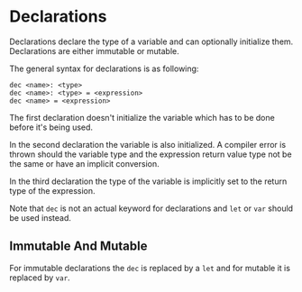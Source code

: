 # Declarations
Declarations declare the type of a variable and can optionally initialize them. Declarations are either immutable or mutable.

The general syntax for declarations is as following:
```
dec <name>: <type>
dec <name>: <type> = <expression>
dec <name> = <expression>
```
The first declaration doesn't initialize the variable which has to be done before it's being used.

In the second declaration the variable is also initialized. A compiler error is thrown should the variable type and the expression return value type not be the same or have an implicit conversion.

In the third declaration the type of the variable is implicitly set to the return type of the expression.

Note that ``dec`` is not an actual keyword for declarations and ``let`` or ``var`` should be used instead.

## Immutable And Mutable

For immutable declarations the ``dec`` is replaced by a ``let`` and for mutable it is replaced by ``var``.
